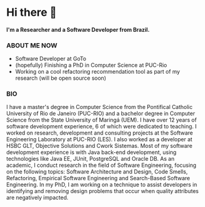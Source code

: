 # Hi there 👋

#### I'm a Researcher and a Software Developer from Brazil.

### ABOUT ME NOW

- Software Developer at GoTo
- (hopefully) Finishing a PhD in Computer Science at PUC-Rio
- Working on a cool refactoring recommendation tool as part of my research (will be open source soon)

### BIO

I have a master's degree in Computer Science from the Pontifical Catholic University of Rio de Janeiro (PUC-RIO) and a bachelor degree in Computer Science from the State University of Maringá (UEM). I have over 12 years of software development experience, 6 of which were dedicated to teaching. I worked on research, development and consulting projects at the Software Engineering Laboratory at PUC-RIO (LES). I also worked as a developer at HSBC GLT, Objective Solutions and Cwork Sistemas. Most of my software development experience is with Java back-end development, using technologies like Java EE, JUnit, PostgreSQL and Oracle DB. As an academic, I conduct research in the field of Software Engineering, focusing on the following topics: Software Architecture and Design, Code Smells, Refactoring, Empirical Software Engineering and Search-Based Software Engineering. In my PhD, I am working on a technique to assist developers in identifying and removing design problems that occur when quality attributes are negatively impacted.
